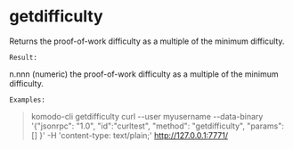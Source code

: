 # getdifficulty

Returns the proof-of-work difficulty as a multiple of the minimum difficulty.

```
Result:
```
n.nnn       (numeric) the proof-of-work difficulty as a multiple of the minimum difficulty.


```
Examples:
```
> komodo-cli getdifficulty 
> curl --user myusername --data-binary '{"jsonrpc": "1.0", "id":"curltest", "method": "getdifficulty", "params": [] }' -H 'content-type: text/plain;' http://127.0.0.1:7771/
```
